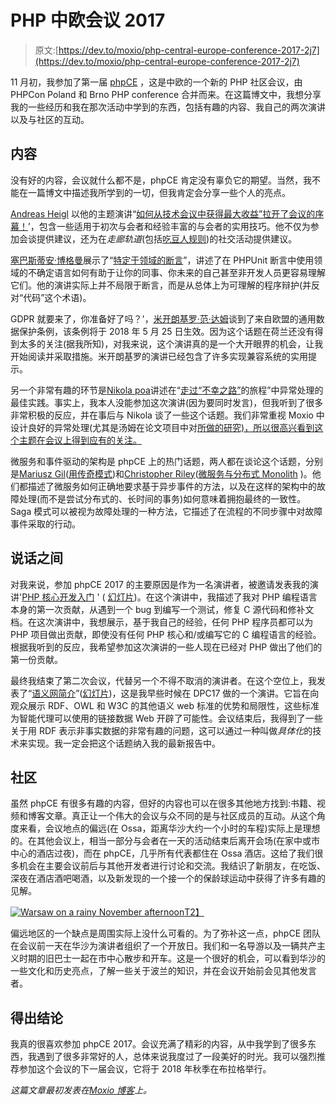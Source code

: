 # PHP 中欧会议 2017

> 原文:[https://dev.to/moxio/php-central-europe-conference-2017-2j7](https://dev.to/moxio/php-central-europe-conference-2017-2j7)

11 月初，我参加了第一届 [phpCE](https://2017.phpce.eu/) ，这是中欧的一个新的 PHP 社区会议，由 PHPCon Poland 和 Brno PHP conference 合并而来。在这篇博文中，我想分享我的一些经历和我在那次活动中学到的东西，包括有趣的内容、我自己的两次演讲以及与社区的互动。

## [](#content)内容

没有好的内容，会议就什么都不是，phpCE 肯定没有辜负它的期望。当然，我不能在一篇博文中描述我所学到的一切，但我肯定会分享一些个人的亮点。

[Andreas Heigl](https://twitter.com/heiglandreas) 以他的主题演讲“[如何从技术会议中获得最大收益”拉开了会议的序幕！](https://joind.in/event/php-central-europe-conference/how-to-get-the-most-out-of-a-tech-conference)’，包含一些适用于初次与会者和经验丰富的与会者的实用技巧。他不仅为参加会谈提供建议，还为在*走廊轨道*(包括[吃豆人规则](http://ericholscher.com/blog/2017/aug/2/pacman-rule-conferences/))的社交活动提供建议。

[塞巴斯蒂安·博格曼](https://twitter.com/s_bergmann)展示了“[特定于领域的断言](https://joind.in/event/php-central-europe-conference/domain-specific-assertions)”，讲述了在 PHPUnit 断言中使用领域的不确定语言如何有助于让你的同事、你未来的自己甚至非开发人员更容易理解它们。他的演讲实际上并不局限于断言，而是从总体上为可理解的程序辩护(并反对“代码”这个术语)。

GDPR 就要来了，你准备好了吗？'，[米开朗基罗·范·达姆](https://twitter.com/DragonBe)谈到了来自欧盟的通用数据保护条例，该条例将于 2018 年 5 月 25 日生效。因为这个话题在荷兰还没有得到太多的关注(据我所知)，对我来说，这个演讲真的是一个大开眼界的机会，让我开始阅读并采取措施。米开朗基罗的演讲已经包含了许多实现兼容系统的实用提示。

另一个非常有趣的环节是[Nikola poa](https://twitter.com/nikolaposa)讲述在“[走过“不幸之路”](https://joind.in/event/php-central-europe-conference/journey-through-unhappy-path---dealing-with-exceptional-conditions)的旅程”中异常处理的最佳实践。事实上，我本人没能参加这次演讲(因为要同时发言)，但我听到了很多非常积极的反应，并在事后与 Nikola 谈了一些这个话题。我们非常重视 Moxio 中设计良好的异常处理(尤其是汤姆在论文项目中对[所做的研究)，所以很高兴看到这个主题在会议上得到应有的关注。](https://www.moxio.com/blog/14/understanding-exceptional-flow)

微服务和事件驱动的架构是 phpCE 上的热门话题，两人都在谈论这个话题，分别是[Mariusz Gil](https://twitter.com/mariuszgil)([用传奇模式](https://joind.in/event/php-central-europe-conference/modeling-complex-processes-and-time-with-saga-pattern))和[Christopher Riley](https://twitter.com/giveupalready)([微服务与分布式 Monolith](https://joind.in/event/php-central-europe-conference/microservices-vs-the-distributed-monolith) )。他们都描述了微服务如何正确地要求基于异步事件的方法，以及在这样的架构中的故障处理(而不是尝试分布式的、长时间的事务)如何意味着拥抱最终的一致性。Saga 模式可以被视为故障处理的一种方法，它描述了在流程的不同步骤中对故障事件采取的行动。

## [](#speaking)说话之间

对我来说，参加 phpCE 2017 的主要原因是作为一名演讲者，被邀请发表我的演讲'[PHP 核心开发入门](https://joind.in/event/php-central-europe-conference/getting-started-with-php-core-development) ' ( [幻灯片](https://speakerdeck.com/aboks/getting-started-with-php-core-development-phpce-2017))。在这个演讲中，我描述了我对 PHP 编程语言本身的第一次贡献，从遇到一个 bug 到编写一个测试，修复 C 源代码和修补文档。在这次演讲中，我想展示，基于我自己的经验，任何 PHP 程序员都可以为 PHP 项目做出贡献，即使没有任何 PHP 核心和/或编写它的 C 编程语言的经验。根据我听到的反应，我希望参加这次演讲的一些人现在已经对 PHP 做出了他们的第一份贡献。

最终我结束了第二次会议，代替另一个不得不取消的演讲者。在这个空位上，我发表了“[语义网简介](https://joind.in/event/php-central-europe-conference/introduction-to-the-semantic-web)”([幻灯片](https://speakerdeck.com/aboks/introduction-to-the-semantic-web-phpce-2017))，这是我早些时候在 DPC17 做的一个演讲。它旨在向观众展示 RDF、OWL 和 W3C 的其他语义 web 标准的优势和局限性，这些标准为智能代理可以使用的链接数据 Web 开辟了可能性。会议结束后，我得到了一些关于用 RDF 表示非事实数据的非常有趣的问题，这可以通过一种叫做*具体化*的技术来实现。我一定会把这个话题纳入我的最新报告中。

## [](#community)社区

虽然 phpCE 有很多有趣的内容，但好的内容也可以在很多其他地方找到:书籍、视频和博客文章。真正让一个伟大的会议与众不同的是与社区成员的互动。从这个角度来看，会议地点的偏远(在 Ossa，距离华沙大约一个小时的车程)实际上是理想的。在其他会议上，相当一部分与会者在一天的活动结束后离开会场(在家中或市中心的酒店过夜)，而在 phpCE，几乎所有代表都住在 Ossa 酒店。这给了我们很多机会在主要会议前后与其他开发者进行讨论和交流。我结识了新朋友，在吃饭、深夜在酒店酒吧喝酒，以及新发现的一个接一个的保龄球运动中获得了许多有趣的见解。

[![Warsaw on a rainy November afternoon](../Images/0ab5767b09337d3d027f9ca9f3d08f2d.png)T2】](https://res.cloudinary.com/practicaldev/image/fetch/s--zCgQM42b--/c_limit%2Cf_auto%2Cfl_progressive%2Cq_auto%2Cw_880/https://www.moxio.com/documents/gfx/blog/20171205_phpce_1.jpg)

偏远地区的一个缺点是周围实际上没什么可看的。为了弥补这一点，phpCE 团队在会议前一天在华沙为演讲者组织了一个开放日。我们和一名导游以及一辆共产主义时期的旧巴士一起在市中心散步和开车。这是一个很好的机会，可以看到华沙的一些文化和历史亮点，了解一些关于波兰的知识，并在会议开始前会见其他发言者。

## [](#to-conclude)得出结论

我真的很喜欢参加 phpCE 2017。会议充满了精彩的内容，从中我学到了很多东西，我遇到了很多非常好的人，总体来说我度过了一段美好的时光。我可以强烈推荐参加这个会议的下一届会议，它将于 2018 年秋季在布拉格举行。

*这篇文章最初发表在[Moxio 博客](https://www.moxio.com/blog/22/php-central-europe-conference-2017)上。*